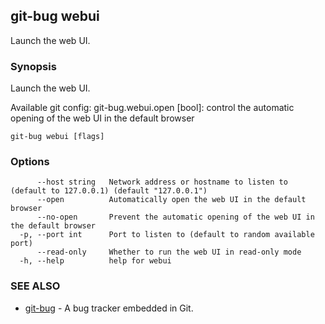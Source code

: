 ## git-bug webui

Launch the web UI.

### Synopsis

Launch the web UI.

Available git config:
  git-bug.webui.open [bool]: control the automatic opening of the web UI in the default browser


```
git-bug webui [flags]
```

### Options

```
      --host string   Network address or hostname to listen to (default to 127.0.0.1) (default "127.0.0.1")
      --open          Automatically open the web UI in the default browser
      --no-open       Prevent the automatic opening of the web UI in the default browser
  -p, --port int      Port to listen to (default to random available port)
      --read-only     Whether to run the web UI in read-only mode
  -h, --help          help for webui
```

### SEE ALSO

* [git-bug](git-bug.md)	 - A bug tracker embedded in Git.

